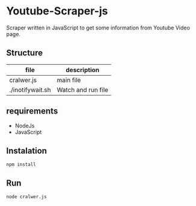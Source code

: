 # Youtube-Scraper-js
Scraper written in JavaScript to get some information from Youtube Video page.

## Structure
| file  | description  |
|---|---|
| cralwer.js | main file |
| ./inotifywait.sh | Watch and run file |

## requirements
* NodeJs
* JavaScript

## Instalation
```
npm install
```

## Run
```
node cralwer.js
```
